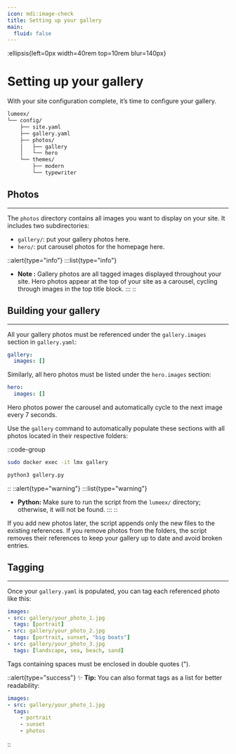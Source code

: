 ```yaml
---
icon: mdi:image-check
title: Setting up your gallery
main:
  fluid: false
---
```

:ellipsis{left=0px width=40rem top=10rem blur=140px}
# Setting up your gallery

With your site configuration complete, it’s time to configure your gallery.

```sh hl_lines="4 5 6 7"
lumeex/
└── config/
    ├── site.yaml
    ├── gallery.yaml
    ├── photos/
    │   ├── gallery
    │   └── hero
    └── themes/
        ├── modern
        └── typewriter 
```


## Photos
---

The `photos` directory contains all images you want to display on your site. It includes two subdirectories:
- `gallery/`: put your gallery photos here.  
- `hero/`: put carousel photos for the homepage here.

::alert{type="info"}
:::list{type="info"}
- __Note :__ Gallery photos are all tagged images displayed throughout your site. Hero photos appear at the top of your site as a carousel, cycling through images in the top title block.
:::
::

## Building your gallery
---

All your gallery photos must be referenced under the `gallery.images` section in `gallery.yaml`:
```yaml
gallery:
  images: []
```

Similarly, all hero photos must be listed under the `hero.images` section:
```yaml
hero:
  images: []
```
Hero photos power the carousel and automatically cycle to the next image every 7 seconds.

Use the `gallery` command to automatically populate these sections with all photos located in their respective folders:

::code-group
```sh [Docker]
sudo docker exec -it lmx gallery
```
```sh [Python]
python3 gallery.py
```
::
::alert{type="warning"}
:::list{type="warning"}
  - __Python:__ Make sure to run the script from the `lumeex/` directory; otherwise, it will not be found.
:::
::

If you add new photos later, the script appends only the new files to the existing references. If you remove photos from the folders, the script removes their references to keep your gallery up to date and avoid broken entries.

## Tagging
---

Once your `gallery.yaml` is populated, you can tag each referenced photo like this:

```yaml
images:
- src: gallery/your_photo_1.jpg
  tags: [portrait]
- src: gallery/your_photo_2.jpg
  tags: [portrait, sunset, "big boats"]
- src: gallery/your_photo_3.jpg
  tags: [landscape, sea, beach, sand]
```

Tags containing spaces must be enclosed in double quotes (").

::alert{type="success"}
✨ __Tip:__ You can also format tags as a list for better readability:
```yaml
images:
- src: gallery/your_photo_1.jpg
  tags: 
    - portrait
    - sunset
    - photos
```
::

